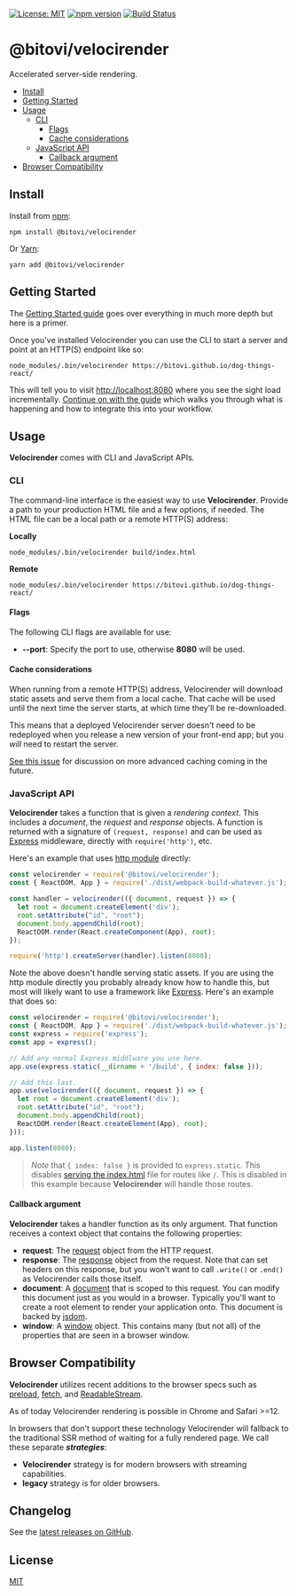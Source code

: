 [![License: MIT](https://img.shields.io/badge/license-MIT-blue.svg)](https://github.com/bitovi/velocirender/blob/master/LICENSE.md)
[![npm version](https://badge.fury.io/js/%40bitovi%2Fvelocirender.svg)](https://badge.fury.io/js/%40bitovi%2Fvelocirender)
[![Build Status](https://travis-ci.org/bitovi/velocirender.svg?branch=master)](https://travis-ci.org/bitovi/velocirender)

# @bitovi/velocirender

Accelerated server-side rendering.

- [Install](#install)
- [Getting Started](https://github.com/bitovi/velocirender/blob/master/docs/getting-started.md)
- [Usage](#usage)
  - [CLI](#cli)
    - [Flags](#flags)
    - [Cache considerations](#cache-considerations)
  - [JavaScript API](#javascript-api)
    - [Callback argument](#callback-argument)
- [Browser Compatibility](#browser-compatibility)

## Install

Install from [npm](https://www.npmjs.com/):

```shell
npm install @bitovi/velocirender
```

Or [Yarn](https://yarnpkg.com/en/):

```shell
yarn add @bitovi/velocirender
```

## Getting Started

The [Getting Started guide](https://github.com/bitovi/velocirender/blob/master/docs/getting-started.md) goes over everything in much more depth but here is a primer.

Once you've installed Velocirender you can use the CLI to start a server and point at an HTTP(S) endpoint like so:

```shell
node_modules/.bin/velocirender https://bitovi.github.io/dog-things-react/
```

This will tell you to visit [http://localhost:8080](http://localhost:8080) where you see the sight load incrementally. [Continue on with the guide](https://github.com/bitovi/velocirender/blob/master/docs/getting-started.md) which walks you through what is happening and how to integrate this into your workflow.

## Usage

__Velocirender__ comes with CLI and JavaScript APIs.

### CLI

The command-line interface is the easiest way to use __Velocirender__. Provide a path to your production HTML file and a few options, if needed. The HTML file can be a local path or a remote HTTP(S) address:

__Locally__

```shell
node_modules/.bin/velocirender build/index.html
```

__Remote__

```shell
node_modules/.bin/velocirender https://bitovi.github.io/dog-things-react/
```

#### Flags

The following CLI flags are available for use:

* __--port__: Specify the port to use, otherwise __8080__ will be used.

#### Cache considerations

When running from a remote HTTP(S) address, Velocirender will download static assets and serve them from a local cache. That cache will be used until the next time the server starts, at which time they'll be re-downloaded.

This means that a deployed Velocirender server doesn't need to be redeployed when you release a new version of your front-end app; but you *will* need to restart the server.

[See this issue](https://github.com/bitovi/velocirender/issues/15) for discussion on more advanced caching coming in the future.

### JavaScript API

__Velocirender__ takes a function that is given a *rendering context*. This includes a *document*, the *request* and *response* objects. A function is returned with a signature of `(request, response)` and can be used as [Express](https://expressjs.com/) middleware, directly with `require('http')`, etc.

Here's an example that uses [http module](https://nodejs.org/api/http.html) directly:

```js
const velocirender = require('@bitovi/velocirender');
const { ReactDOM, App } = require('./dist/webpack-build-whatever.js');

const handler = velocirender(({ document, request }) => {
  let root = document.createElement('div');
  root.setAttribute("id", "root");
  document.body.appendChild(root);
  ReactDOM.render(React.createComponent(App), root);
});

require('http').createServer(handler).listen(8080);
```

Note the above doesn't handle serving static assets. If you are using the http module directly you probably already know how to handle this, but most will likely want to use a framework like [Express](https://expressjs.com/). Here's an example that does so:

```js
const velocirender = require('@bitovi/velocirender');
const { ReactDOM, App } = require('./dist/webpack-build-whatever.js');
const express = require('express');
const app = express();

// Add any normal Express middlware you use here.
app.use(express.static(__dirname + '/build', { index: false }));

// Add this last.
app.use(velocirender(({ document, request }) => {
  let root = document.createElement('div');
  root.setAttribute("id", "root");
  document.body.appendChild(root);
  ReactDOM.render(React.createElement(App), root);
}));

app.listen(8080);
```

> *Note* that `{ index: false }` is provided to `express.static`. This disables [serving the index.html](https://expressjs.com/en/resources/middleware/serve-static.html#index) file for routes like `/`. This is disabled in this example because __Velocirender__ will handle those routes.

#### Callback argument

__Velocirender__ takes a handler function as its only argument. That function receives a context object that contains the following properties:

* __request__: The [request](https://nodejs.org/api/http.html#http_class_http_incomingmessage) object from the HTTP request.
* __response__: The [response](https://nodejs.org/api/http.html#http_class_http_serverresponse) object from the request. Note that can set headers on this response, but you won't want to call `.write()` or `.end()` as Velocirender calls those itself.
* __document__: A [document](https://developer.mozilla.org/en-US/docs/Web/API/Document) that is scoped to this request. You can modify this document just as you would in a browser. Typically you'll want to create a root element to render your application onto. This document is backed by [jsdom](https://github.com/jsdom/jsdom).
* __window__: A [window](https://developer.mozilla.org/en-US/docs/Web/API/Window) object. This contains many (but not all) of the properties that are seen in a browser window.

## Browser Compatibility

__Velocirender__ utilizes recent additions to the browser specs such as [preload](https://developer.mozilla.org/en-US/docs/Web/HTML/Preloading_content), [fetch](https://developer.mozilla.org/en-US/docs/Web/API/Fetch_API), and [ReadableStream](https://developer.mozilla.org/en-US/docs/Web/API/ReadableStream).

As of today Velocirender rendering is possible in Chrome and Safari >=12.

In browsers that don't support these technology Velocirender will fallback to the traditional SSR method of waiting for a fully rendered page. We call these separate ___strategies___:

* __Velocirender__ strategy is for modern browsers with streaming capabilities.
* __legacy__ strategy is for older browsers.

## Changelog

See the [latest releases on GitHub](https://github.com/bitovi/velocirender/releases).

## License

[MIT](https://github.com/bitovi/velocirender/blob/master/license.md)
